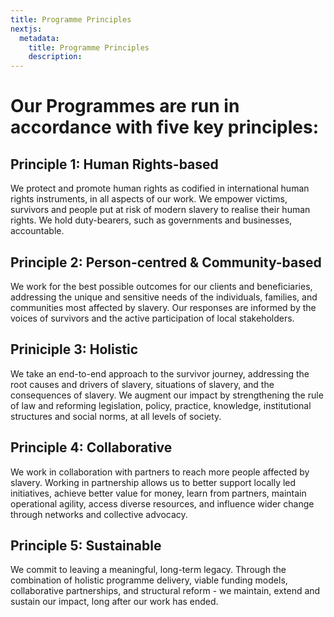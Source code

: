 ```yaml
---
title: Programme Principles
nextjs:
  metadata:
    title: Programme Principles
    description:
---
```


# Our Programmes are run in accordance with five key principles:

## Principle 1: Human Rights-based

We protect and promote human rights as codified in international human rights instruments, in all aspects of our work. We empower victims, survivors and people put at risk of modern slavery to realise their human rights. We hold duty-bearers, such as governments and businesses, accountable.

## Principle 2: Person-centred & Community-based

We work for the best possible outcomes for our clients and beneficiaries,
addressing the unique and sensitive needs of the individuals, families, and
communities most affected by slavery. Our responses are informed by the
voices of survivors and the active participation of local stakeholders.

## Priniciple 3: Holistic

We take an end-to-end approach to the survivor journey, addressing
the root causes and drivers of slavery, situations of slavery, and the
consequences of slavery. We augment our impact by strengthening
the rule of law and reforming legislation, policy, practice, knowledge,
institutional structures and social norms, at all levels of society.

## Principle 4: Collaborative

We work in collaboration with partners to reach more people affected
by slavery. Working in partnership allows us to better support locally led
initiatives, achieve better value for money, learn from partners,
maintain operational agility, access diverse resources, and influence
wider change through networks and collective advocacy.

## Principle 5: Sustainable

We commit to leaving a meaningful, long-term legacy. Through the
combination of holistic programme delivery, viable funding models,
collaborative partnerships, and structural reform - we maintain,
extend and sustain our impact, long after our work has ended.